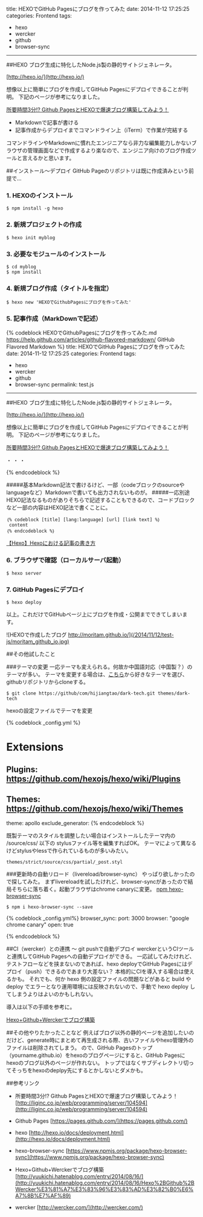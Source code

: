 title: HEXOでGitHub Pagesにブログを作ってみた
date: 2014-11-12 17:25:25
categories: Frontend
tags:
- hexo
- wercker
- github
- browser-sync
---

##HEXO
ブログ生成に特化したNode.js製の静的サイトジェネレータ。

[http://hexo.io/](http://hexo.io/)

想像以上に簡単にブログを作成してGitHub Pagesにデプロイできることが判明。
下記のページが参考になりました。

[所要時間3分!? Github PagesとHEXOで爆速ブログ構築してみよう！](http://liginc.co.jp/web/programming/server/104594)

* Markdownで記事が書ける
* 記事作成からデプロイまでコマンドライン上（iTerm）で作業が完結する

コマンドラインやMarkdownに慣れたエンジニアなら非力な編集能力しかないブラウザの管理画面などで作成するより楽なので、エンジニア向けのブログ作成ツールと言えるかと思います。

##インストール〜デプロイ
GitHub Pageのリポジトリは既に作成済みという前提で...

### 1. HEXOのインストール

```
$ npm install -g hexo
```

### 2. 新規プロジェクトの作成

```
$ hexo init myblog
```

### 3. 必要なモジュールのインストール

```
$ cd myblog
$ npm install
```

### 4. 新規ブログ作成（タイトルを指定）

```
$ hexo new 'HEXOでGithubPagesにブログを作ってみた'
```

### 5. 記事作成（MarkDownで記述）

{% codeblock HEXOでGithubPagesにブログを作ってみた.md https://help.github.com/articles/github-flavored-markdown/ GitHub Flavored Markdown %}
title: HEXOでGitHub Pagesにブログを作ってみた
date: 2014-11-12 17:25:25
categories: Frontend
tags:
- hexo
- wercker
- github
- browser-sync
permalink: test.js
---

##HEXO
ブログ生成に特化したNode.js製の静的サイトジェネレータ。

[http://hexo.io/](http://hexo.io/)

想像以上に簡単にブログを作成してGitHub Pagesにデプロイできることが判明。
下記のページが参考になりました。

[所要時間3分!? Github PagesとHEXOで爆速ブログ構築してみよう！](http://liginc.co.jp/web/programming/server/104594)

・
・
・

{% endcodeblock %}

#####基本Markdown記法で書けるけど、一部（codeブロックのsourceやlanguageなど）Markdownで書いても出力されないものが。
#####一応別途HEXO記法なるものがありそちらで記述することもできるので、コードブロックなど一部の内容はHEXO記法で書くことに。

```
｛% codeblock [title] [lang:language] [url] [link text] %｝
 content
｛% endcodeblock %｝
```

[【Hexo】Hexoにおける記事の書き方](http://tech.admax.ninja/2014/09/11/how-to-write-article-in-hexo/)

### 6. ブラウザで確認（ローカルサーバ起動）
```
$ hexo server
```
### 7. GitHub Pagesにデプロイ
```
$ hexo deploy
```

以上。これだけでGitHubページ上にブログを作成・公開までできてしまいます。

![HEXOで作成したブログ http://moritam.github.io/](/2014/11/12/test-js/moritam_github_io.jpg)

##その他試したこと

###テーマの変更
一応テーマも変えられる。何故か中国語対応（中国製？）のテーマが多い。
テーマを変更する場合は、[こちら](https://github.com/hexojs/hexo/wiki/Themes)から好きなテーマを選び、githubリポジトリからcloneする。
```
$ git clone https://github/com/hijiangtao/dark-tech.git themes/dark-tech
```

hexoの設定ファイルでテーマを変更

{% codeblock _config.yml %}
# Extensions
## Plugins: https://github.com/hexojs/hexo/wiki/Plugins
## Themes: https://github.com/hexojs/hexo/wiki/Themes
theme:  apollo
exclude_generator:
{% endcodeblock %}

既製テーマのスタイルを調整したい場合はインストールしたテーマ内の /source/css/ 以下の stylusファイル等を編集すればOK。
テーマによって異なるけどstylusやlessで作られているものが多いみたい。

```
themes/strict/source/css/partial/_post.styl
```


###更新時の自動リロード（livereload/browser-sync）
やっぱり欲しかったので探してみた。
まずlivereloadを試したけれど、browser-syncがあったので結局そちらに落ち着く。起動ブラウザはchrome canaryに変更。
[npm hexo-browser-sync](https://www.npmjs.org/package/hexo-browser-sync)

```
$ npm i hexo-browser-sync --save
```

{% codeblock _config.yml%}
browser_sync:
  port: 3000
  browser: "google chrome canary"
  open: true

{% endcodeblock %}

##CI（wercker）との連携 〜 git pushで自動デプロイ
werckerというCIツールと連携してGitHub Pagesへの自動デプロイができる。
一応試してみたけれど、テストフローなどを挟まないのであれば、hexo deployでGitHub Pagesにはデプロイ（push）できるのであまり大差ない？
本格的にCIを導入する場合は使えるかも。
それでも、何か hexo 側の設定ファイルの問題などがあると build や deploy でエラーとなり運用環境には反映されないので、手動で hexo deploy してしまうよりはよいのかもしれない。

導入は以下の手順を参考に。

[Hexo+Github+Werckerでブログ構築](http://yuukichi.hatenablog.com/entry/2014/08/16/Hexo%2BGithub%2BWercker%E3%81%A7%E3%83%96%E3%83%AD%E3%82%B0%E6%A7%8B%E7%AF%89)

##その他やりたかったことなど
例えばブログ以外の静的ページを追加したいのだけど、generate時にまとめて再生成される際、古いファイルやhexo管理外のファイルは削除されてしまう。
ので、GitHub Pagesのトップ（yourname.github.io）をhexoのブログページにすると、GitHub Pagesにhexoのブログ以外のページが作れない。
トップではなくサブディレクトリ切ってそっちをhexoのdeplpy先にするとかしないとダメかも。

##参考リンク
+ 所要時間3分!? Github PagesとHEXOで爆速ブログ構築してみよう！
[http://liginc.co.jp/web/programming/server/104594](http://liginc.co.jp/web/programming/server/104594)

+ Github Pages
[https://pages.github.com/](https://pages.github.com/)

+ hexo
[http://hexo.io/docs/deployment.html](http://hexo.io/docs/deployment.html)

+ hexo-browser-sync
[https://www.npmjs.org/package/hexo-browser-sync](https://www.npmjs.org/package/hexo-browser-sync)

+ Hexo+Github+Werckerでブログ構築
[http://yuukichi.hatenablog.com/entry/2014/08/16/](http://yuukichi.hatenablog.com/entry/2014/08/16/Hexo%2BGithub%2BWercker%E3%81%A7%E3%83%96%E3%83%AD%E3%82%B0%E6%A7%8B%E7%AF%89)

+ wercker
[http://wercker.com/](http://wercker.com/)